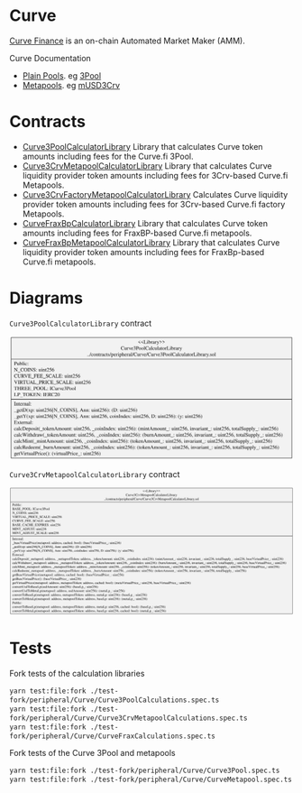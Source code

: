 # Curve

[Curve Finance](https://curve.fi) is an on-chain Automated Market Maker (AMM).

Curve Documentation

-   [Plain Pools](https://curve.readthedocs.io/exchange-pools.html#plain-pools). eg [3Pool](https://etherscan.io/address/0xbEbc44782C7dB0a1A60Cb6fe97d0b483032FF1C7)
-   [Metapools](https://curve.readthedocs.io/exchange-pools.html#metapools). eg [mUSD3Crv](https://etherscan.io/address/0x8474DdbE98F5aA3179B3B3F5942D724aFcdec9f6)

# Contracts

-   [Curve3PoolCalculatorLibrary](./Curve3PoolCalculatorLibrary.sol) Library that calculates Curve token amounts including fees for the Curve.fi 3Pool.
-   [Curve3CrvMetapoolCalculatorLibrary](./Curve3CrvMetapoolCalculatorLibrary.sol) Library that calculates Curve liquidity provider token amounts including fees for 3Crv-based Curve.fi Metapools.
-   [Curve3CrvFactoryMetapoolCalculatorLibrary](./Curve3CrvFactoryMetapoolCalculatorLibrary.sol) Calculates Curve liquidity provider token amounts including fees for 3Crv-based Curve.fi factory Metapools.
-   [CurveFraxBpCalculatorLibrary](./CurveFraxBpCalculatorLibrary.sol) Library that calculates Curve token amounts including fees for FraxBP-based Curve.fi metapools.
-   [CurveFraxBpMetapoolCalculatorLibrary](./CurveFraxBpMetapoolCalculatorLibrary.sol) Library that calculates Curve liquidity provider token amounts including fees for FraxBp-based Curve.fi metapools.

# Diagrams

`Curve3PoolCalculatorLibrary` contract

![Curve 3Pool Calculator Library](../../../docs/Curve3PoolCalculatorLibrary.svg)

`Curve3CrvMetapoolCalculatorLibrary` contract

![Curve Metapool Calculator Library](../../../docs/Curve3CrvMetapoolCalculatorLibrary.svg)

# Tests

Fork tests of the calculation libraries

```
yarn test:file:fork ./test-fork/peripheral/Curve/Curve3PoolCalculations.spec.ts
yarn test:file:fork ./test-fork/peripheral/Curve/Curve3CrvMetapoolCalculations.spec.ts
yarn test:file:fork ./test-fork/peripheral/Curve/CurveFraxCalculations.spec.ts
```

Fork tests of the Curve 3Pool and metapools

```
yarn test:file:fork ./test-fork/peripheral/Curve/Curve3Pool.spec.ts
yarn test:file:fork ./test-fork/peripheral/Curve/CurveMetapool.spec.ts
```
